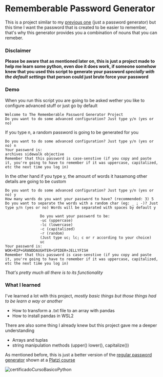# Rememberable Password Generator
This is a project similar to my [previous one](https://github.com/santitomatis/password-generator) (just a password generator) but this time I want the password that is created to be easier to remember, that's why this generator provides you a combination of nouns that you can remeber.

### Disclaimer
**Please be aware that as mentioned later on, this is just a project made to help me learn some python, even doe it does work, if someone somehow knew that you used this script to generate your password *specially with the default settings* that person could just brute force your password**

### Demo
When you run this script you are going to be asked wether you like to configure advanced stuff or just go by default

```
Welcome to The Rememberable Password Generator Project
Do you want to do some advanced configuration? Just type y/n (yes or no)
```

If you type n, a random password is going to be generated for you

```
Do you want to do some advanced configuration? Just type y/n (yes or no) n
Your password is:
archives sidewalk objective
Remember that this password is case-senstive (if you copy and paste it, you're going to have to remember if it was uppercase, capitalized, etc the next time you log in)
```

In the other hand if you type y, the amount of words it hasamong other details are going to be custom

```
Do you want to do some advanced configuration? Just type y/n (yes or no) y
How many words do you want your password to have? (recommended: 3) 5
Do you want to separate the words with a random char (eg: _ ; -)? Just type y/n (yes or no) Words will be separated with spaces by default y

                Do you want your password to be:
                -uc (uppercase)
                -lc (lowercase)
                -c (capitalized)
                -r (random)
                (Just type uc; lc; c or r according to your choice)
                uc
Your password is:
WOK+RIP+GRANDDAUGHTER+SPIDER+JELLYFISH
Remember that this password is case-senstive (if you copy and paste it, you're going to have to remember if it was uppercase, capitalized, etc the next time you log in)
```

*That's pretty much all there is to its functionality*

### What I learned
I've learned a lot with this project, *mostly basic things but those things had to be learn a way or another*

- How to transform a .txt file to an array with pandas
- How to install pandas in WSL2

There are also some thing I already knew but this project gave me a deeper understanding
- Arrays and tuplas
- string manipulation methods (upper() lower(), capitalize())

As mentioned before, this is just a better version of the [regular password generator](https://github.com/santitomatis/password-generator) shown at a [Platzi course](https://platzi.com/cursos/python/)


![certificadoCursoBasicoPython](https://user-images.githubusercontent.com/86212669/176564841-410e78cf-518f-4fe3-bb7b-a338679657e8.png)



